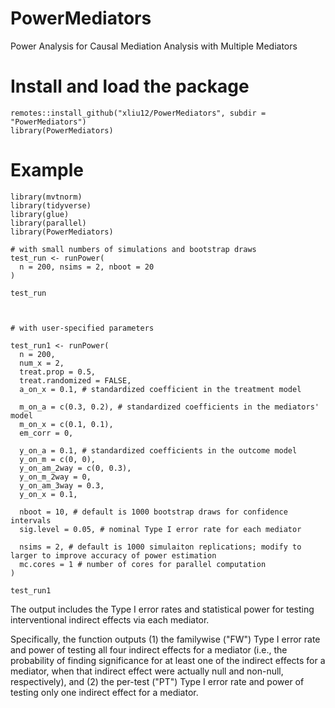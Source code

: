 # PowerMediators
Power Analysis for Causal Mediation Analysis with Multiple Mediators


# Install and load the package
```{r}
remotes::install_github("xliu12/PowerMediators", subdir = "PowerMediators")
library(PowerMediators)

```

# Example

```{r}
library(mvtnorm)
library(tidyverse)
library(glue)
library(parallel)
library(PowerMediators)

# with small numbers of simulations and bootstrap draws
test_run <- runPower(
  n = 200, nsims = 2, nboot = 20
)

test_run



# with user-specified parameters

test_run1 <- runPower(
  n = 200, 
  num_x = 2,
  treat.prop = 0.5,
  treat.randomized = FALSE,
  a_on_x = 0.1, # standardized coefficient in the treatment model
  
  m_on_a = c(0.3, 0.2), # standardized coefficients in the mediators' model
  m_on_x = c(0.1, 0.1),
  em_corr = 0,
  
  y_on_a = 0.1, # standardized coefficients in the outcome model
  y_on_m = c(0, 0),
  y_on_am_2way = c(0, 0.3),
  y_on_m_2way = 0,
  y_on_am_3way = 0.3,
  y_on_x = 0.1,
  
  nboot = 10, # default is 1000 bootstrap draws for confidence intervals
  sig.level = 0.05, # nominal Type I error rate for each mediator
  
  nsims = 2, # default is 1000 simulaiton replications; modify to larger to improve accuracy of power estimation
  mc.cores = 1 # number of cores for parallel computation
)

test_run1

```

The output includes the Type I error rates and statistical power for testing interventional indirect effects via each mediator.  

Specifically, the function outputs (1) the familywise ("FW") Type I error rate and power of testing all four indirect effects for a mediator (i.e., the probability of  finding significance for at least one of the indirect effects for a mediator, when that indirect effect were actually null and non-null, respectively), and (2) the per-test ("PT") Type I error rate and power of testing only one indirect effect for a mediator.  


